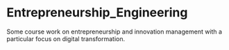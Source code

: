# Entrepreneurship_Engineering


Some course work on entrepreneurship and innovation management with a particular focus on digital transformation.
